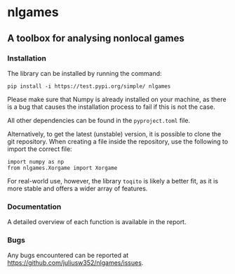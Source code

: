 # nlgames

## A toolbox for analysing nonlocal games

### Installation
The library can be installed by running the command:

```
pip install -i https://test.pypi.org/simple/ nlgames
```

Please make sure that Numpy is already installed on your machine, as there is a bug that causes the installation process to fail if this is not the case.

All other dependencies can be found in the `pyproject.toml` file.

Alternatively, to get the latest (unstable) version, it is possible to clone the git repository. When creating a file inside the repository, use the following to import the correct file:

```
import numpy as np
from nlgames.Xorgame import Xorgame
```

For real-world use, however, the library `toqito` is likely a better fit, as it is more stable and offers a wider array of features.

### Documentation
A detailed overview of each function is available in the report.

### Bugs
Any bugs encountered can be reported at https://github.com/juliusw352/nlgames/issues.